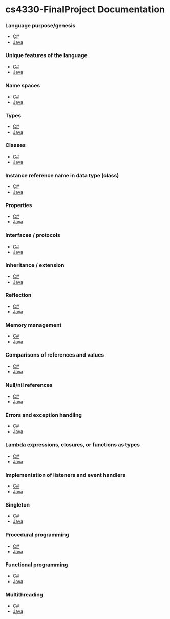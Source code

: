 # cs4330-FinalProject Documentation

### Language purpose/genesis
  - [C#](https://github.com/pje279/cs4330-FinalProject/blob/master/01%20-%20Language%20purpose/Language%20purpose-C%23PlaceHolder.txt)
  - [Java](https://github.com/pje279/cs4330-FinalProject/blob/master/01%20-%20Language%20purpose/Language%20purpose-JavaPlaceHolder.txt)

### Unique features of the language
  - [C#](https://github.com/pje279/cs4330-FinalProject/blob/master/02%20-%20Unique%20features/Unique%20features-C%23PlaceHolder.txt)
  - [Java](https://github.com/pje279/cs4330-FinalProject/blob/master/02%20-%20Unique%20features/Unique%20features-JavaPlaceHolder.txt)

### Name spaces
  - [C#](https://github.com/pje279/cs4330-FinalProject/blob/master/03%20-%20Name%20spaces/Name%20spaces-C%23PlaceHolder.txt)
  - [Java](https://github.com/pje279/cs4330-FinalProject/blob/master/03%20-%20Name%20spaces/Name%20spaces-JavaPlaceHolder.txt)

### Types
  - [C#](https://github.com/pje279/cs4330-FinalProject/blob/master/04%20-%20Types/Types-C%23PlaceHolder.txt)
  - [Java](https://github.com/pje279/cs4330-FinalProject/blob/master/04%20-%20Types/Types-JavaPlaceHolder.txt)

### Classes
  - [C#](https://github.com/pje279/cs4330-FinalProject/blob/master/05%20-%20Classes/Classes-C%23PlaceHolder.txt)
  - [Java](https://github.com/pje279/cs4330-FinalProject/blob/master/05%20-%20Classes/Classes-JavaPlaceHolder.txt)

### Instance reference name in data type (class)
  - [C#]()
  - [Java]()

### Properties
  - [C#]()
  - [Java]()

### Interfaces / protocols
  - [C#]()
  - [Java]()

### Inheritance / extension
  - [C#]()
  - [Java]()

### Reflection
  - [C#]()
  - [Java]()

### Memory management
  - [C#]()
  - [Java]()

### Comparisons of references and values
  - [C#]()
  - [Java]()

### Null/nil references
  - [C#]()
  - [Java]()

### Errors and exception handling
  - [C#]()
  - [Java]()

### Lambda expressions, closures, or functions as types
  - [C#]()
  - [Java]()

### Implementation of listeners and event handlers
  - [C#]()
  - [Java]()

### Singleton
  - [C#]()
  - [Java]()

### Procedural programming
  - [C#]()
  - [Java]()

### Functional programming
  - [C#]()
  - [Java]()

### Multithreading
  - [C#]()
  - [Java]()
